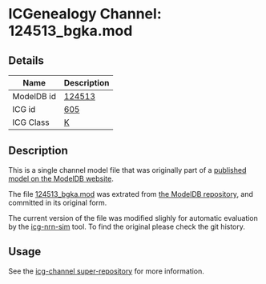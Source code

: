 # ICGenealogy Channel: 124513\_bgka.mod

## Details

Name | Description
---- | -----------
ModelDB id | [124513](http://senselab.med.yale.edu/ModelDB/ShowModel.cshtml?model=124513)
ICG id | [605](http://icg.neurotheory.ox.ac.uk/channels/1/605)
ICG Class | [K](http://icg.neurotheory.ox.ac.uk/channels/1)

## Description

This is a single channel model file that was originally part of a [published model on the ModelDB website](http://senselab.med.yale.edu/ModelDB/ShowModel.cshtml?model=124513).


The file [124513\_bgka.mod](124513_bgka.mod) was extrated from [the ModelDB repository](http://senselab.med.yale.edu/ModelDB/ShowModel.cshtml?model=124513), and committed in its original form.

The current version of the file was modified slighly for automatic evaluation by the [icg-nrn-sim](https://github.com/icgenealogy/icg-nrn-sim) tool. To find the original please check the git history.


## Usage

See the [icg-channel super-repository](https://github.com/icgenealogy/icg-channels) for more information.